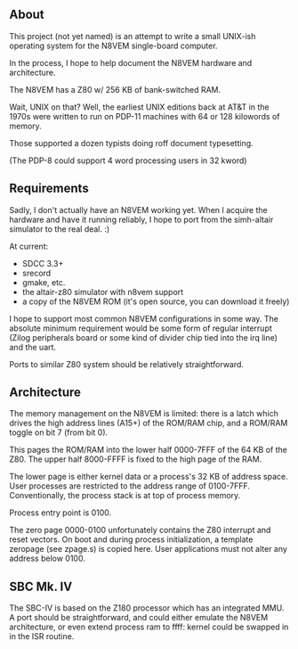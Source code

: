 About
-----

This project (not yet named) is an attempt to write a small UNIX-ish
operating system for the N8VEM single-board computer.

In the process, I hope to help document the N8VEM hardware and architecture.

The N8VEM has a Z80 w/ 256 KB of bank-switched RAM.

Wait, UNIX on that?  Well, the earliest UNIX editions back at AT&T in the 1970s
were written to run on PDP-11 machines with 64 or 128 kilowords of memory.

Those supported a dozen typists doing roff document typesetting.

(The PDP-8 could support 4 word processing users in 32 kword)

Requirements
------------

Sadly, I don't actually have an N8VEM working yet.  When I acquire the hardware
and have it running reliably, I hope to port from the simh-altair simulator to
the real deal. :)

At current:

* SDCC 3.3+
* srecord
* gmake, etc.
* the altair-z80 simulator with n8vem support
* a copy of the N8VEM ROM (it's open source, you can download it freely)

I hope to support most common N8VEM configurations in some way.  The absolute
minimum requirement would be some form of regular interrupt (Zilog peripherals
board or some kind of divider chip tied into the irq line) and the uart.

Ports to similar Z80 system should be relatively straightforward.

Architecture
------------

The memory management on the N8VEM is limited: there is a latch which drives
the high address lines (A15+) of the ROM/RAM chip, and a ROM/RAM toggle on bit
7 (from bit 0).

This pages the ROM/RAM into the lower half 0000-7FFF of the 64 KB of the Z80.
The upper half 8000-FFFF is fixed to the high page of the RAM.

The lower page is either kernel data or a process's 32 KB of address space.
User processes are restricted to the address range of 0100-7FFF.
Conventionally, the process stack is at top of process memory.

Process entry point is 0100.

The zero page 0000-0100 unfortunately contains the Z80 interrupt and reset
vectors.  On boot and during process initialization, a template zeropage (see
zpage.s) is copied here.  User applications must not alter any address below
0100.

SBC Mk. IV
----------

The SBC-IV is based on the Z180 processor which has an integrated MMU.  A port
should be straightforward, and could either emulate the N8VEM architecture, or
even extend process ram to ffff: kernel could be swapped in in the ISR routine.
